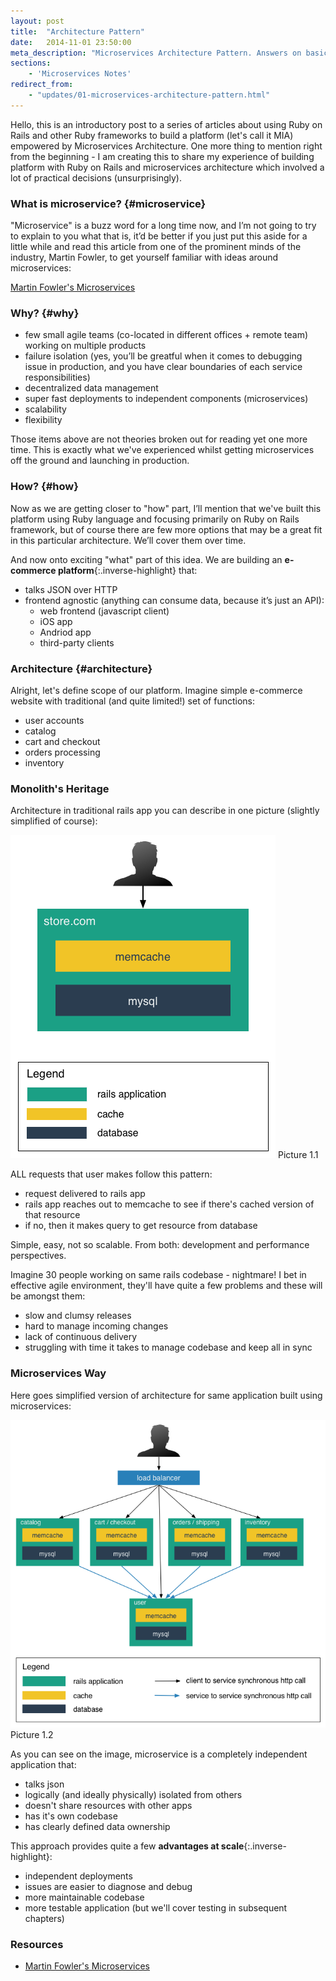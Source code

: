 ```yaml
---
layout: post
title:  "Architecture Pattern"
date:   2014-11-01 23:50:00
meta_description: "Microservices Architecture Pattern. Answers on basic questions: what is microservice, why to build microservices and then how to build microservices"
sections:
    - 'Microservices Notes'
redirect_from:
    - "updates/01-microservices-architecture-pattern.html"
---
```


Hello, this is an introductory post to a series of articles about using Ruby on Rails and other Ruby frameworks to build a platform (let's call it MIA) empowered by Microservices Architecture. One more thing to mention right from the beginning - I am creating this to share my experience of building platform with Ruby on Rails and microservices architecture which involved a lot of practical decisions (unsurprisingly).


### What is microservice? {#microservice}

"Microservice" is a buzz word for a long time now, and I’m not going to try to explain to you what that is, it’d be better if you just put this aside for a little while and read this article from one of the prominent minds of the industry, Martin Fowler, to get yourself familiar with ideas around microservices: 

[Martin Fowler's Microservices](http://martinfowler.com/articles/microservices.html)


### Why? {#why}

- few small agile teams (co-located in different offices + remote team) working on multiple products
- failure isolation (yes, you’ll be greatful when it comes to debugging issue in production, and you have clear boundaries of each service responsibilities)
- decentralized data management
- super fast deployments to independent components (microservices)
- scalability
- flexibility

Those items above are not theories broken out for reading yet one more time. This is exactly what we've experienced whilst getting microservices off the ground and launching in production.

### How? {#how}
Now as we are getting closer to "how" part, I’ll mention that we've built this platform using Ruby language and focusing primarily on Ruby on Rails framework, but of course there are few more options that may be a great fit in this particular architecture. We’ll cover them over time.

And now onto exciting "what" part of this idea. We are building an **e-commerce platform**{:.inverse-highlight} that:

- talks JSON over HTTP
- frontend agnostic (anything can consume data, because it’s just an API):
    - web frontend (javascript client)
    - iOS app
    - Andriod app
    - third-party clients

### Architecture {#architecture}

Alright, let's define scope of our platform. Imagine simple e-commerce website with traditional (and quite limited!) set of functions:

- user accounts
- catalog
- cart and checkout
- orders processing
- inventory

### Monolith's Heritage

Architecture in traditional rails app you can describe in one picture (slightly simplified of course):

![monolith's heritage](/images/architecture/monoliths_heritage.png)
Picture 1.1

ALL requests that user makes follow this pattern:

- request delivered to rails app
- rails app reaches out to memcache to see if there's cached version of that resource
- if no, then it makes query to get resource from database

Simple, easy, not so scalable. From both: development and performance perspectives.

Imagine 30 people working on same rails codebase - nightmare! I bet in effective agile environment, they'll have quite a few problems and these will be amongst them:

- slow and clumsy releases
- hard to manage incoming changes
- lack of continuous delivery
- struggling with time it takes to manage codebase and keep all in sync

### Microservices Way

Here goes simplified version of architecture for same application built using microservices:

![microservices](/images/architecture/microservices-1.png)
Picture 1.2

As you can see on the image, microservice is a completely independent application that:

- talks json
- logically (and ideally physically) isolated from others
- doesn't share resources with other apps
- has it's own codebase
- has clearly defined data ownership

This approach provides quite a few **advantages at scale**{:.inverse-highlight}:

- independent deployments
- issues are easier to diagnose and debug
- more maintainable codebase
- more testable application (but we'll cover testing in subsequent chapters)

### Resources

- [Martin Fowler's Microservices](http://martinfowler.com/articles/microservices.html)
